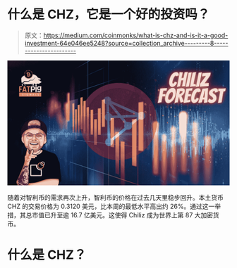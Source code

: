 # 什么是 CHZ，它是一个好的投资吗？

> 原文：<https://medium.com/coinmonks/what-is-chz-and-is-it-a-good-investment-64e046ee5248?source=collection_archive---------8----------------------->

![](img/26c67192746d8316eee5eea0a9ad1a99.png)

随着对智利币的需求再次上升，智利币的价格在过去几天里稳步回升。本土货币 CHZ 的交易价格为 0.3120 美元，比本周的最低水平高出约 26%。通过这一举措，其总市值已升至逾 16.7 亿美元。这使得 Chiliz 成为世界上第 87 大加密货币。

# 什么是 CHZ？